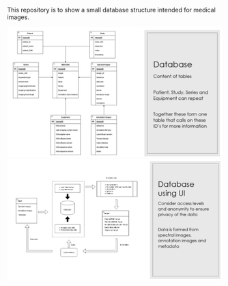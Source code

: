 This repository is to show a small database structure intended for medical images.

![Tables](/img/db1.png)
![Functionality](/img/db2.png)
